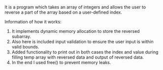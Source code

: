  It is a program which takes an array of integers and allows the user to reverse a part of the array based on a user-defined index.

Information of how it works:
1) It implements dynamic memory allocation to store the reversed subarray.
2) Also here is included input validation to ensure the user input is within valid bounds.
3) Added functionality to print out in both cases the index and value during filling temp array with reversed data and output of reversed data.
4) In the end I used free() to prevent memory leaks.

